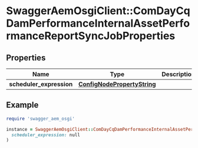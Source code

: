 # SwaggerAemOsgiClient::ComDayCqDamPerformanceInternalAssetPerformanceReportSyncJobProperties

## Properties

| Name | Type | Description | Notes |
| ---- | ---- | ----------- | ----- |
| **scheduler_expression** | [**ConfigNodePropertyString**](ConfigNodePropertyString.md) |  | [optional] |

## Example

```ruby
require 'swagger_aem_osgi'

instance = SwaggerAemOsgiClient::ComDayCqDamPerformanceInternalAssetPerformanceReportSyncJobProperties.new(
  scheduler_expression: null
)
```

